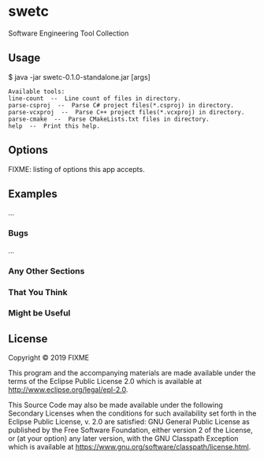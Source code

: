 # swetc

Software Engineering Tool Collection

## Usage

$ java -jar swetc-0.1.0-standalone.jar [args]

    Available tools:
    line-count  --  Line count of files in directory.
    parse-csproj  --  Parse C# project files(*.csproj) in directory.
    parse-vcxproj  --  Parse C++ project files(*.vcxproj) in directory.
    parse-cmake  --  Parse CMakeLists.txt files in directory.
    help  --  Print this help.

## Options

FIXME: listing of options this app accepts.

## Examples

...

### Bugs

...

### Any Other Sections
### That You Think
### Might be Useful

## License

Copyright © 2019 FIXME

This program and the accompanying materials are made available under the
terms of the Eclipse Public License 2.0 which is available at
http://www.eclipse.org/legal/epl-2.0.

This Source Code may also be made available under the following Secondary
Licenses when the conditions for such availability set forth in the Eclipse
Public License, v. 2.0 are satisfied: GNU General Public License as published by
the Free Software Foundation, either version 2 of the License, or (at your
option) any later version, with the GNU Classpath Exception which is available
at https://www.gnu.org/software/classpath/license.html.
